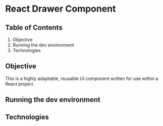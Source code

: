 # React Drawer Component

Table of Contents
------
1. Objective
2. Running the dev environment
3. Technologies

## Objective
This is a highly adaptable, reusable UI component written for use within a React project.

## Running the dev environment


## Technologies
